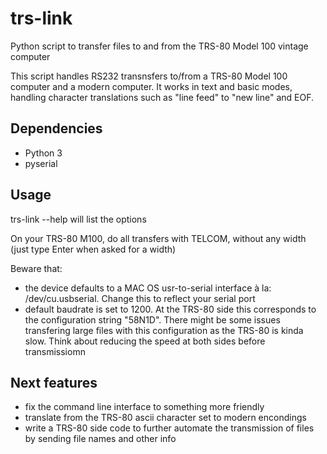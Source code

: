 # trs-link

Python script to transfer files to and from the TRS-80 Model 100 vintage computer

This script handles RS232 transnsfers to/from a TRS-80 Model 100 computer and a modern computer. It works in text and basic modes, handling character translations such as "line feed" to "new line" and EOF.

## Dependencies

* Python 3
* pyserial

## Usage

trs-link --help will list the options

On your TRS-80 M100, do all transfers with TELCOM, without any width (just type Enter when asked for a width)

Beware that:

* the device defaults to a MAC OS usr-to-serial interface à la: /dev/cu.usbserial. Change this to reflect your serial port
* default baudrate is set to 1200. At the TRS-80 side this corresponds to the configuration string "58N1D". There might be some issues transfering large files with this configuration as the TRS-80 is kinda slow. Think about reducing the speed at both sides before transmissiomn

## Next features

* fix the command line interface to something more friendly
* translate from the TRS-80 ascii character set to modern encondings
* write a TRS-80 side code to further automate the transmission of files by sending file names and other info

